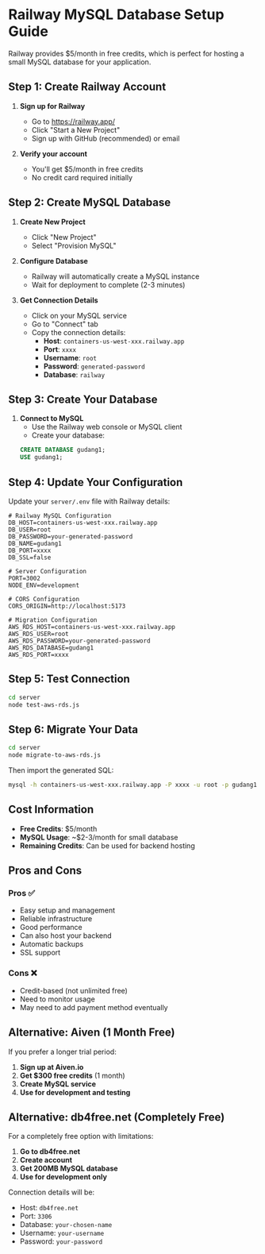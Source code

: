 # Railway MySQL Database Setup Guide

Railway provides $5/month in free credits, which is perfect for hosting a small MySQL database for your application.

## Step 1: Create Railway Account

1. **Sign up for Railway**
   - Go to https://railway.app/
   - Click "Start a New Project"
   - Sign up with GitHub (recommended) or email

2. **Verify your account**
   - You'll get $5/month in free credits
   - No credit card required initially

## Step 2: Create MySQL Database

1. **Create New Project**
   - Click "New Project"
   - Select "Provision MySQL"

2. **Configure Database**
   - Railway will automatically create a MySQL instance
   - Wait for deployment to complete (2-3 minutes)

3. **Get Connection Details**
   - Click on your MySQL service
   - Go to "Connect" tab
   - Copy the connection details:
     - **Host**: `containers-us-west-xxx.railway.app`
     - **Port**: `xxxx`
     - **Username**: `root`
     - **Password**: `generated-password`
     - **Database**: `railway`

## Step 3: Create Your Database

1. **Connect to MySQL**
   - Use the Railway web console or MySQL client
   - Create your database:
   ```sql
   CREATE DATABASE gudang1;
   USE gudang1;
   ```

## Step 4: Update Your Configuration

Update your `server/.env` file with Railway details:

```env
# Railway MySQL Configuration
DB_HOST=containers-us-west-xxx.railway.app
DB_USER=root
DB_PASSWORD=your-generated-password
DB_NAME=gudang1
DB_PORT=xxxx
DB_SSL=false

# Server Configuration
PORT=3002
NODE_ENV=development

# CORS Configuration
CORS_ORIGIN=http://localhost:5173

# Migration Configuration
AWS_RDS_HOST=containers-us-west-xxx.railway.app
AWS_RDS_USER=root
AWS_RDS_PASSWORD=your-generated-password
AWS_RDS_DATABASE=gudang1
AWS_RDS_PORT=xxxx
```

## Step 5: Test Connection

```bash
cd server
node test-aws-rds.js
```

## Step 6: Migrate Your Data

```bash
cd server
node migrate-to-aws-rds.js
```

Then import the generated SQL:
```bash
mysql -h containers-us-west-xxx.railway.app -P xxxx -u root -p gudang1 < aws-rds-migration/complete_migration.sql
```

## Cost Information

- **Free Credits**: $5/month
- **MySQL Usage**: ~$2-3/month for small database
- **Remaining Credits**: Can be used for backend hosting

## Pros and Cons

### Pros ✅
- Easy setup and management
- Reliable infrastructure
- Good performance
- Can also host your backend
- Automatic backups
- SSL support

### Cons ❌
- Credit-based (not unlimited free)
- Need to monitor usage
- May need to add payment method eventually

## Alternative: Aiven (1 Month Free)

If you prefer a longer trial period:

1. **Sign up at Aiven.io**
2. **Get $300 free credits** (1 month)
3. **Create MySQL service**
4. **Use for development and testing**

## Alternative: db4free.net (Completely Free)

For a completely free option with limitations:

1. **Go to db4free.net**
2. **Create account**
3. **Get 200MB MySQL database**
4. **Use for development only**

Connection details will be:
- Host: `db4free.net`
- Port: `3306`
- Database: `your-chosen-name`
- Username: `your-username`
- Password: `your-password`
